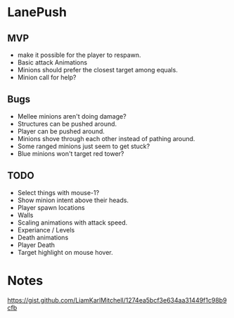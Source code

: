 # LanePush

## MVP
* make it possible for the player to respawn.
* Basic attack Animations
* Minions should prefer the closest target among equals.
* Minion call for help?

## Bugs
* Mellee minions aren't doing damage?
* Structures can be pushed around.
* Player can be pushed around.
* Minions shove through each other instead of pathing around.
* Some ranged minions just seem to get stuck?
* Blue minions won't target red tower?

## TODO
* Select things with mouse-1?
* Show minion intent above their heads.
* Player spawn locations
* Walls
* Scaling animations with attack speed.
* Experiance / Levels
* Death animations
* Player Death
* Target highlight on mouse hover.

 
# Notes
https://gist.github.com/LiamKarlMitchell/1274ea5bcf3e634aa31449f1c98b9cfb
